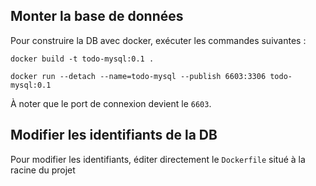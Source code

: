 ## Monter la base de données

Pour construire la DB avec docker, exécuter les commandes suivantes :

```
docker build -t todo-mysql:0.1 .

docker run --detach --name=todo-mysql --publish 6603:3306 todo-mysql:0.1
```

À noter que le port de connexion devient le `6603`.

## Modifier les identifiants de la DB

Pour modifier les identifiants, éditer directement le `Dockerfile` situé à la racine du projet
